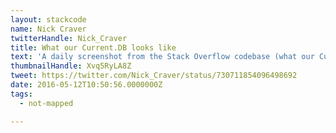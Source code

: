 ```yaml
---
layout: stackcode
name: Nick Craver
twitterHandle: Nick_Craver
title: What our Current.DB looks like
text: 'A daily screenshot from the Stack Overflow codebase (what our Current.DB looks like). '
thumbnailHandle: Xvq5RyLA8Z
tweet: https://twitter.com/Nick_Craver/status/730711854096498692
date: 2016-05-12T10:50:56.0000000Z
tags:
  - not-mapped

---
```

